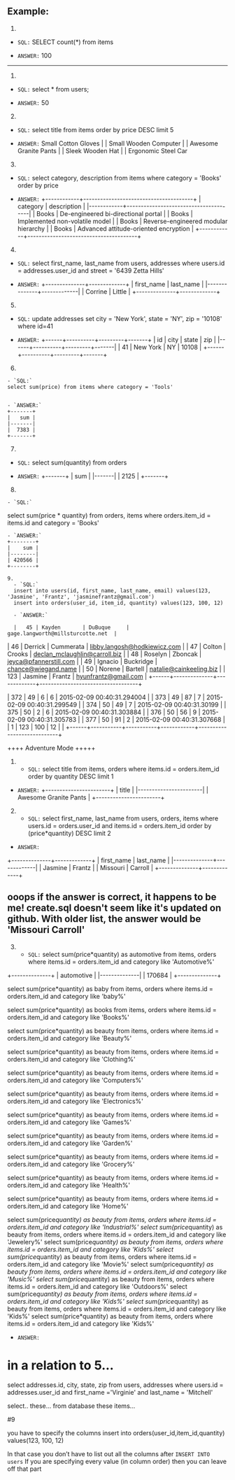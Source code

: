 ## Example:
1.
 - `SQL:`
    SELECT count(\*) from items

 - `ANSWER:`
   100

---

1.
 - `SQL:`
    select * from users;

 - `ANSWER:`
   50



2.
 - `SQL:`
  select title from items order by price DESC limit 5

 - `ANSWER:`
 Small Cotton Gloves   |
| Small Wooden Computer |
| Awesome Granite Pants |
| Sleek Wooden Hat      |
| Ergonomic Steel Car

3.
 - `SQL:`
 select category, description from items where category = 'Books' order by price


 - `ANSWER:`
 +------------+---------------------------------------+
| category   | description                           |
|------------+---------------------------------------|
| Books      | De-engineered bi-directional portal   |
| Books      | Implemented non-volatile model        |
| Books      | Reverse-engineered modular hierarchy  |
| Books      | Advanced attitude-oriented encryption |
+------------+---------------------------------------+

 4.
  - `SQL:`
select first_name, last_name from users, addresses where users.id = addresses.user_id and street = '6439 Zetta Hills'

  - `ANSWER:`
  +--------------+-------------+
| first_name   | last_name   |
|--------------+-------------|
| Corrine      | Little      |
+--------------+-------------+

 5.
   - `SQL:`
   update addresses set city = 'New York', state = 'NY', zip = '10108'  where id=41


   - `ANSWER:`
   +------+----------+---------+-------+
   |   id | city     | state   |   zip |
   |------+----------+---------+-------|
   |   41 | New York | NY      | 10108 |
   +------+----------+---------+-------+
  6.
    - `SQL:`
    select sum(price) from items where category = 'Tools'


    - `ANSWER:`
    +-------+
    |   sum |
    |-------|
    |  7383 |
    +-------+
  7.
   - `SQL:`
select sum(quantity) from orders

   - `ANSWER:`
   +-------+
   |   sum |
   |-------|
   |  2125 |
   +-------+
  8.
    - `SQL:`
select sum(price * quantity) from orders, items where  orders.item_id = items.id  and category = 'Books'

    - `ANSWER:`
    +--------+
    |    sum |
    |--------|
    | 420566 |
    +--------+

    9.
      - `SQL:`
      insert into users(id, first_name, last_name, email) values(123, 'Jasmine', 'Frantz', 'jasminefrantz@gmail.com')
      insert into orders(user_id, item_id, quantity) values(123, 100, 12)

      - `ANSWER:`

      |   45 | Kayden       | DuBuque     | gage.langworth@millsturcotte.net  |
|   46 | Derrick      | Cummerata   | libby.langosh@hodkiewicz.com      |
|   47 | Colton       | Crooks      | declan_mclaughlin@carroll.biz     |
|   48 | Roselyn      | Zboncak     | jeyca@pfannerstill.com            |
|   49 | Ignacio      | Buckridge   | chance@wiegand.name               |
|   50 | Norene       | Bartell     | natalie@cainkeeling.biz           |
|  123 | Jasmine      | Frantz      | hyunfrantz@gmail.com              |
+------+--------------+-------------+-----------------------------------+

|  372 |        49 |         6 |          6 | 2015-02-09 00:40:31.294004 |
|  373 |        49 |        87 |          7 | 2015-02-09 00:40:31.299549 |
|  374 |        50 |        49 |          7 | 2015-02-09 00:40:31.30199  |
|  375 |        50 |         2 |          6 | 2015-02-09 00:40:31.303884 |
|  376 |        50 |        56 |          9 | 2015-02-09 00:40:31.305783 |
|  377 |        50 |        91 |          2 | 2015-02-09 00:40:31.307668 |
|    1 |       123 |       100 |         12 | <null>                     |
+------+-----------+-----------+------------+----------------------------+


++++ Adventure Mode +++++

1.  - `SQL:`
select title from items, orders where items.id = orders.item_id order by quantity DESC limit 1
  - `ANSWER:`
  +-----------------------+
| title                 |
|-----------------------|
| Awesome Granite Pants |
+-----------------------+

2.  - `SQL:`
select first_name, last_name from users, orders, items  where users.id = orders.user_id and items.id = orders.item_id order by (price*quantity) DESC limit 2

  - `ANSWER:`

  +--------------+-------------+
  | first_name   | last_name   |
  |--------------+-------------|
  | Jasmine      | Frantz      |
  | Missouri     | Carroll     |
  +--------------+-------------+

## ooops if the answer is correct, it happens to be me! create.sql doesn't seem like it's updated on github. With older list, the answer would be 'Missouri Carroll'

3. - `SQL:`
 select sum(price*quantity) as automotive from items, orders where items.id = orders.item_id and category like 'Automotive%'

 +--------------+
|   automotive |
|--------------|
|       170684 |
+--------------+

select sum(price*quantity) as baby from items, orders where items.id = orders.item_id and category like 'baby%'

select sum(price*quantity) as books from items, orders where items.id = orders.item_id and category like 'Books%'


select sum(price*quantity) as beauty from items, orders where items.id = orders.item_id and category like 'Beauty%'

select sum(price*quantity) as beauty from items, orders where items.id = orders.item_id and category like 'Clothing%'

select sum(price*quantity) as beauty from items, orders where items.id = orders.item_id and category like 'Computers%'

select sum(price*quantity) as beauty from items, orders where items.id = orders.item_id and category like 'Electronics%'

select sum(price*quantity) as beauty from items, orders where items.id = orders.item_id and category like 'Games%'

select sum(price*quantity) as beauty from items, orders where items.id = orders.item_id and category like 'Garden%'

select sum(price*quantity) as beauty from items, orders where items.id = orders.item_id and category like 'Grocery%'

select sum(price*quantity) as beauty from items, orders where items.id = orders.item_id and category like 'Health%'

select sum(price*quantity) as beauty from items, orders where items.id = orders.item_id and category like 'Home%'

select sum(price*quantity) as beauty from items, orders where items.id = orders.item_id and category like 'Industrial%'
select sum(price*quantity) as beauty from items, orders where items.id = orders.item_id and category like 'Jewelery%'
select sum(price*quantity) as beauty from items, orders where items.id = orders.item_id and category like 'Kids%'
select sum(price*quantity) as beauty from items, orders where items.id = orders.item_id and category like 'Movie%'
select sum(price*quantity) as beauty from items, orders where items.id = orders.item_id and category like 'Music%'
select sum(price*quantity) as beauty from items, orders where items.id = orders.item_id and category like 'Outdoors%'
select sum(price*quantity) as beauty from items, orders where items.id = orders.item_id and category like 'Kids%'
select sum(price*quantity) as beauty from items, orders where items.id = orders.item_id and category like 'Kids%'
select sum(price*quantity) as beauty from items, orders where items.id = orders.item_id and category like 'Kids%'



- `ANSWER:`

# in a relation to 5...
select addresses.id, city, state, zip from users, addresses where users.id = addresses.user_id and first_name ='Virginie' and last_name = 'Mitchell'

select.. these...
from database
these items...

#9

you have to specify the columns
insert into orders(user_id,item_id,quantity) values(123, 100, 12)

In that case you don’t have to list out all the columns after `INSERT INTO users`
If you are specifying every value (in column order) then you can leave off that part
